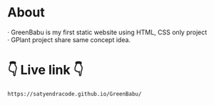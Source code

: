 # About
· GreenBabu is my first static website using HTML, CSS only project   
· GPlant project share same concept idea. 
# 👇 Live link 👇
```
https://satyendracode.github.io/GreenBabu/
```
